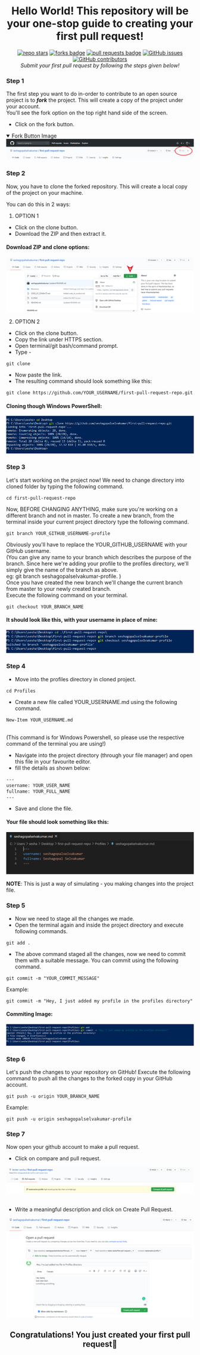 <h1 align="center">Hello World! This repository will be your one-stop guide to creating your first pull request!</h1>

<div align="center">
    <a href="https://github.com/seshagopalselvakumar/first-pull-request-repo/stargazers"><img src="https://img.shields.io/github/stars/seshagopalselvakumar/first-pull-request-repo" alt="repo stars"></a>
  <a href="https://github.com/seshagopalselvakumar/first-pull-request-repo/network/members"><img src="https://img.shields.io/github/forks/seshagopalselvakumar/first-pull-request-repo" alt="forks badge"></a>
  <a href="https://github.com/seshagopalselvakumar/first-pull-request-repo/pulls"><img src="https://img.shields.io/github/issues-pr/seshagopalselvakumar/first-pull-request-repo" alt="pull requests badge"></a>
  <a href="https://github.com/seshagopalselvakumar/first-pull-request-repo/issues"><img alt="GitHub issues" src="https://img.shields.io/github/issues-raw/seshagopalselvakumar/first-pull-request-repo"></a>
  <a href="https://github.com/seshagopalselvakumar/first-pull-request-repo/graphs/contributors"><img alt="GitHub contributors" src="https://img.shields.io/github/contributors/seshagopalselvakumar/first-pull-request-repo"></a>
</div>

<div align="center">
  <i>Submit your first pull request by following the steps given below!</i>
</div>

### Step 1
The first step you want to do in-order to contribute to an open source project is to **_fork_** the project. This will create a copy of the project under your account.<br>
You'll see the fork option on the top right hand side of the screen.
- Click on the fork button.
<details open>
  <summary>Fork Button Image</summary>
    <img src="https://github.com/seshagopalselvakumar/first-pull-request-repo/blob/master/Resources/forkimage.PNG" alt="fork button Image">
</details>

### Step 2
Now, you have to clone the forked repository. This will create a local copy of the project on your machine.

You can do this in 2 ways:


  


1. OPTION 1
  - Click on the clone button.
  - Download the ZIP and then extract it.

<h4>Download ZIP and clone options:</h4>
<img src="https://github.com/seshagopalselvakumar/first-pull-request-repo/blob/master/Resources/downloadzip.PNG" alt="Code Button Image">
  
2. OPTION 2
  - Click on the clone button.
  - Copy the link under HTTPS section.
  - Open terminal/git bash/command prompt.
  - Type -
  ```
  git clone
  ```
  - Now paste the link.
  - The resulting command should look something like this:
  ```
  git clone https://github.com/YOUR_USERNAME/first-pull-request-repo.git
  ```
<h4>Cloning though Windows PowerShell:</h4>
  <img src="https://github.com/seshagopalselvakumar/first-pull-request-repo/blob/master/Resources/clonerepo.PNG" alt="fork button link">


### Step 3
Let's start working on the project now! 
We need to change directory into cloned folder by typing the following command.
```
cd first-pull-request-repo
```
Now, BEFORE CHANGING ANYTHING, make sure you're working on a different branch and not in master. 
To create a new branch, from the terminal inside your current project directory type the following command.
```
git branch YOUR_GITHUB_USERNAME-profile
```
Obviously you'll have to replace the YOUR_GITHUB_USERNAME with your GitHub username.<br>
(You can give any name to your branch which describes the purpose of the branch. Since here we're adding your profile to the profiles directory, we'll simply give the name of the branch as above. 
<br>
eg: git branch seshagopalselvakumar-profile. )<br>
Once you have created the new branch we'll change the current branch from master to your newly created branch.<br>
Execute the following command on your terminal.
```
git checkout YOUR_BRANCH_NAME
```
<h4>It should look like this, with your username in place of mine:</h4>
<img src="https://github.com/seshagopalselvakumar/first-pull-request-repo/blob/master/Resources/Branching.PNG" alt="Branching procedure">

### Step 4
- Move into the profiles directory in cloned project.
```
cd Profiles
```
- Create a new file called YOUR_USERNAME.md using the following command.
```
New-Item YOUR_USERNAME.md
```
<br>(This command is for Windows Powershell, so please use the respective command of the terminal you are using!)
<br>
- Navigate into the project directory (through your file manager) and open this file in your favourite editor.
- fill the details as shown below:
```
---
username: YOUR_USER_NAME
fullname: YOUR_FULL_NAME
---
```
- Save and clone the file.<br>

<h4>Your file should look something like this:</h4>
<img src="https://github.com/seshagopalselvakumar/first-pull-request-repo/blob/master/Resources/added%20username%20and%20full%20name.PNG" alt="markdown file image">

**NOTE**: This is just a way of simulating - you making changes into the project file. 

### Step 5
- Now we need to stage all the changes we made. 
- Open the terminal again and inside the project directory and execute following commands.
```
git add .
```
- The above command staged all the changes, now we need to commit them with a suitable message. You can commit using the following command.
```
git commit -m "YOUR_COMMIT_MESSAGE"
```
Example:
```
git commit -m "Hey, I just added my profile in the profiles directory"
```
<h4>Commiting Image:</h4>
<img src="https://github.com/seshagopalselvakumar/first-pull-request-repo/blob/master/Resources/commit%20message.PNG" alt="Commiting Image">

### Step 6
Let's push the changes to your repository on GitHub! 
Execute the following command to push all the changes to the forked copy in your GitHub account.
```
git push -u origin YOUR_BRANCH_NAME
```

Example:
```
git push -u origin seshagopalselvakumar-profile
```

### Step 7
Now open your github account to make a pull request.
- Click on compare and pull request.

<div align="center">
  <img src="https://github.com/seshagopalselvakumar/first-pull-request-repo/blob/master/Resources/pull%20request%20available.PNG" alt="pr button">
</div>
<br>

- Write a meaningful description and click on Create Pull Request.

<div align="center">
  <img src="https://github.com/seshagopalselvakumar/first-pull-request-repo/blob/master/Resources/Submit%20PR.PNG">
</div>

<h2 align="center">Congratulations! You just created your first pull request🥳</h2>

